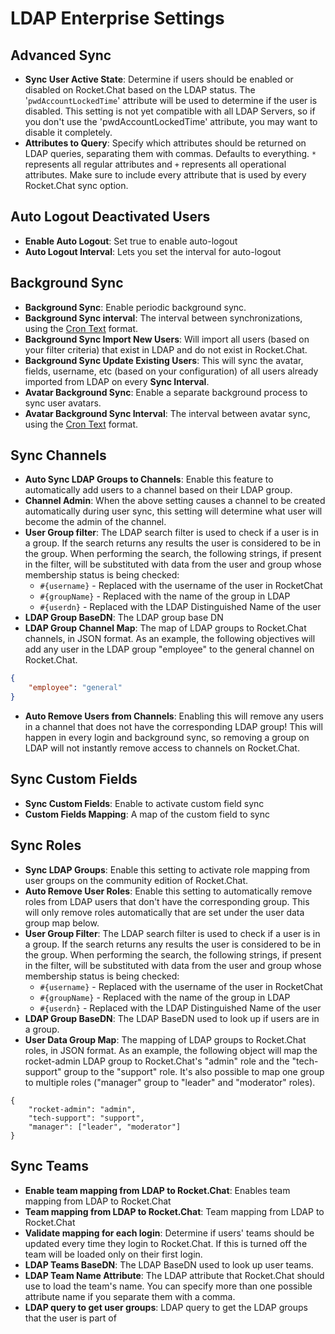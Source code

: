 # LDAP Enterprise Settings

## Advanced Sync

* **Sync User Active State**: Determine if users should be enabled or disabled on Rocket.Chat based on the LDAP status. The '`pwdAccountLockedTime`' attribute will be used to determine if the user is disabled. This setting is not yet compatible with all LDAP Servers, so if you don't use the 'pwdAccountLockedTime' attribute, you may want to disable it completely.
* **Attributes to Query**: Specify which attributes should be returned on LDAP queries, separating them with commas. Defaults to everything. `*` represents all regular attributes and `+` represents all operational attributes. Make sure to include every attribute that is used by every Rocket.Chat sync option.

## Auto Logout Deactivated Users

* **Enable Auto Logout**: Set true to enable auto-logout
* **Auto Logout Interval**: Lets you set the interval for auto-logout

## Background Sync <a href="#z21x5q1bor" id="z21x5q1bor"></a>

* **Background Sync**: Enable periodic background sync.
* **Background Sync interval**: The interval between synchronizations, using the [Cron Text](https://bunkat.github.io/later/parsers.html#text) format.
* **Background Sync Import New Users**: Will import all users (based on your filter criteria) that exist in LDAP and do not exist in Rocket.Chat.
* **Background Sync Update Existing Users**: This will sync the avatar, fields, username, etc (based on your configuration) of all users already imported from LDAP on every **Sync Interval**.
* **Avatar Background Sync**: Enable a separate background process to sync user avatars.
* **Avatar Background Sync Interval**: The interval between avatar sync, using the [Cron Text](https://bunkat.github.io/later/parsers.html#text) format.

## Sync Channels

* **Auto Sync LDAP Groups to Channels**: Enable this feature to automatically add users to a channel based on their LDAP group.
* **Channel Admin**: When the above setting causes a channel to be created automatically during user sync, this setting will determine what user will become the admin of the channel.
* **User Group filter**: The LDAP search filter is used to check if a user is in a group. If the search returns any results the user is considered to be in the group. When performing the search, the following strings, if present in the filter, will be substituted with data from the user and group whose membership status is being checked:
  * `#{username}` - Replaced with the username of the user in RocketChat
  * `#{groupName}` - Replaced with the name of the group in LDAP
  * `#{userdn}` - Replaced with the LDAP Distinguished Name of the user
* **LDAP Group BaseDN**: The LDAP group base DN
* **LDAP Group Channel Map**: The map of LDAP groups to Rocket.Chat channels, in JSON format. As an example, the following objectives will add any user in the LDAP group "employee" to the general channel on Rocket.Chat.

```json
{
	"employee": "general"
}
```

* **Auto Remove Users from Channels**: Enabling this will remove any users in a channel that does not have the corresponding LDAP group! This will happen in every login and background sync, so removing a group on LDAP will not instantly remove access to channels on Rocket.Chat.

## Sync Custom Fields <a href="#46mhpg4k6kv" id="46mhpg4k6kv"></a>

* **Sync Custom Fields**: Enable to activate custom field sync
* **Custom Fields Mapping**: A map of the custom field to sync

## Sync Roles <a href="#y262hx6p5o9" id="y262hx6p5o9"></a>

* **Sync LDAP Groups**: Enable this setting to activate role mapping from user groups on the community edition of Rocket.Chat.
* **Auto Remove User Roles**: Enable this setting to automatically remove roles from LDAP users that don't have the corresponding group. This will only remove roles automatically that are set under the user data group map below.
* **User Group Filter**: The LDAP search filter is used to check if a user is in a group. If the search returns any results the user is considered to be in the group. When performing the search, the following strings, if present in the filter, will be substituted with data from the user and group whose membership status is being checked:
  * `#{username}` - Replaced with the username of the user in RocketChat
  * `#{groupName}` - Replaced with the name of the group in LDAP
  * `#{userdn}` - Replaced with the LDAP Distinguished Name of the user
* **LDAP Group BaseDN**: The LDAP BaseDN used to look up if users are in a group.
* **User Data Group Map**: The mapping of LDAP groups to Rocket.Chat roles, in JSON format. As an example, the following object will map the rocket-admin LDAP group to Rocket.Chat's "admin" role and the "tech-support" group to the "support" role. It's also possible to map one group to multiple roles ("manager" group to "leader" and "moderator" roles).

```
{
	"rocket-admin": "admin",
	"tech-support": "support",
	"manager": ["leader", "moderator"]
}
```

## Sync Teams <a href="#h8eyqbx7wnb" id="h8eyqbx7wnb"></a>

* **Enable team mapping from LDAP to Rocket.Chat**: Enables team mapping from LDAP to Rocket.Chat
* **Team mapping from LDAP to Rocket.Chat**: Team mapping from LDAP to Rocket.Chat
* **Validate mapping for each login**: Determine if users' teams should be updated every time they login to Rocket.Chat. If this is turned off the team will be loaded only on their first login.
* **LDAP Teams BaseDN**: The LDAP BaseDN used to look up user teams.
* **LDAP Team Name Attribute**: The LDAP attribute that Rocket.Chat should use to load the team's name. You can specify more than one possible attribute name if you separate them with a comma.
* **LDAP query to get user groups**: LDAP query to get the LDAP groups that the user is part of
